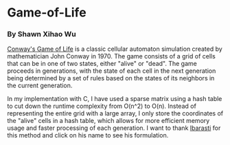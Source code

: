 # Game-of-Life
### By Shawn Xihao Wu

[Conway's Game of Life](https://en.wikipedia.org/wiki/Conway%27s_Game_of_Life) is a classic cellular automaton simulation created by mathematician John Conway in 1970. The game consists of a grid of cells that can be in one of two states, either "alive" or "dead". The game proceeds in generations, with the state of each cell in the next generation being determined by a set of rules based on the states of its neighbors in the current generation.

In my implementation with C, I have used a sparse matrix using a hash table to cut down the runtime complexity from O(n^2) to O(n). Instead of representing the entire grid with a large array, I only store the coordinates of the "alive" cells in a hash table, which allows for more efficient memory usage and faster processing of each generation. I want to thank [Ibarasti](https://lbarasti.com/post/game_of_life/) for this method and click on his name to see his formulation.